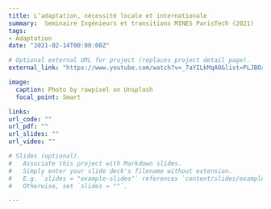 ```yaml
---
title: L’adaptation, nécessité locale et internationale
summary:  Seminaire Ingénieurs et transitions MINES ParisTech (2021)
tags:
- Adaptation
date: "2021-02-14T00:00:00Z"

# Optional external URL for project (replaces project detail page).
external_link: "https://www.youtube.com/watch?v=_7aYILkMqA0&list=PLJBOxn4SE9f2yd0edPjIi59lhNymMVLM1&index=2"

image:
  caption: Photo by rawpixel on Unsplash
  focal_point: Smart

links:
url_code: ""
url_pdf: ""
url_slides: ""
url_video: ""

# Slides (optional).
#   Associate this project with Markdown slides.
#   Simply enter your slide deck's filename without extension.
#   E.g. `slides = "example-slides"` references `content/slides/example-slides.md`.
#   Otherwise, set `slides = ""`.

---
```



